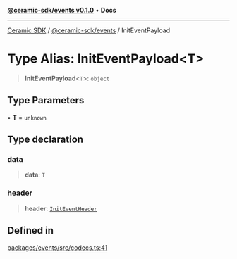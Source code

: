 [**@ceramic-sdk/events v0.1.0**](../README.md) • **Docs**

***

[Ceramic SDK](../../../README.md) / [@ceramic-sdk/events](../README.md) / InitEventPayload

# Type Alias: InitEventPayload\<T\>

> **InitEventPayload**\<`T`\>: `object`

## Type Parameters

• **T** = `unknown`

## Type declaration

### data

> **data**: `T`

### header

> **header**: [`InitEventHeader`](InitEventHeader.md)

## Defined in

[packages/events/src/codecs.ts:41](https://github.com/ceramicstudio/ceramic-sdk/blob/a220cbca7950f690af7f3d03a0023681bb9f5426/packages/events/src/codecs.ts#L41)
